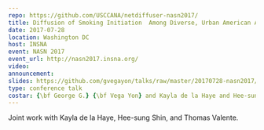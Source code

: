 ```yaml
---
repo: https://github.com/USCCANA/netdiffuser-nasn2017/
title: Diffusion of Smoking Initiation  Among Diverse, Urban American Adolescents Over The High School Period
date: 2017-07-28
location: Washington DC
host: INSNA
event: NASN 2017
event_url: http://nasn2017.insna.org/
video:
announcement:
slides: https://github.com/gvegayon/talks/raw/master/20170728-nasn2017/sns_nasn2017.pdf
type: conference talk
costar: {\bf George G.} {\bf Vega Yon} and Kayla de la Haye and Hee-sung Shin and Thomas Valente
---
```


Joint work with Kayla de la Haye, Hee-sung Shin, and Thomas Valente.

